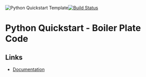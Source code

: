 ![Python Quickstart Template](https://github.com/govindarajanv/python-quickstart/workflows/Python%20package/badge.svg?branch=master)[![Build Status](https://dev.azure.com/govindarajanv/govindarajanv/_apis/build/status/govindarajanv.python-quickstart?branchName=master)](https://dev.azure.com/govindarajanv/govindarajanv/_build/latest?definitionId=4&branchName=master)

# Python Quickstart - Boiler Plate Code

## Links

- [Documentation](https://govindarajanv.github.io/python-quickstart/)
